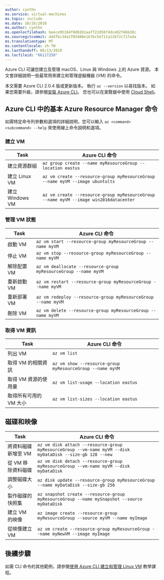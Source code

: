 ```yaml
---
author: cynthn
ms.service: virtual-machines
ms.topic: include
ms.date: 10/26/2018
ms.author: cynthn
ms.openlocfilehash: beece95164f0d82b1aa7f22d56f4dce02f4bb38c
ms.sourcegitcommit: d4dfbc34a1f03488e1b7bc5e711a11b72c717ada
ms.translationtype: MT
ms.contentlocale: zh-TW
ms.lasthandoff: 06/13/2019
ms.locfileid: "66117250"
---
```

Azure CLI 可讓您建立及管理 macOS、Linux 與 Windows 上的 Azure 資源。 本文會詳細說明一些最常用來建立和管理虛擬機器 (VM) 的命令。

本文需要 Azure CLI 2.0.4 版或更新版本。 執行 `az --version` 以尋找版本。 如果您需要升級，請參閱[安裝 Azure CLI](/cli/azure/install-azure-cli)。 您也可以在瀏覽器中使用 [Cloud Shell](/azure/cloud-shell/quickstart)。

## <a name="basic-azure-resource-manager-commands-in-azure-cli"></a>Azure CLI 中的基本 Azure Resource Manager 命令
如需特定命令列參數和選項的詳細說明，您可以輸入 `az <command> <subcommand> --help` 來使用線上命令說明和選項。

### <a name="create-vms"></a>建立 VM
| Task | Azure CLI 命令 |
| --- | --- |
| 建立資源群組 | `az group create --name myResourceGroup --location eastus` |
| 建立 Linux VM | `az vm create --resource-group myResourceGroup --name myVM --image ubuntults` |
| 建立 Windows VM | `az vm create --resource-group myResourceGroup --name myVM --image win2016datacenter` |

### <a name="manage-vm-state"></a>管理 VM 狀態
| Task | Azure CLI 命令 |
| --- | --- |
| 啟動 VM | `az vm start --resource-group myResourceGroup --name myVM` |
| 停止 VM | `az vm stop --resource-group myResourceGroup --name myVM` |
| 解除配置 VM | `az vm deallocate --resource-group myResourceGroup --name myVM` |
| 重新啟動 VM | `az vm restart --resource-group myResourceGroup --name myVM` |
| 重新部署 VM | `az vm redeploy --resource-group myResourceGroup --name myVM` |
| 刪除 VM | `az vm delete --resource-group myResourceGroup --name myVM` |

### <a name="get-vm-info"></a>取得 VM 資訊
| Task | Azure CLI 命令 |
| --- | --- |
| 列出 VM | `az vm list` |
| 取得 VM 的相關資訊 | `az vm show --resource-group myResourceGroup --name myVM` |
| 取得 VM 資源的使用量 | `az vm list-usage --location eastus` |
| 取得所有可用的 VM 大小 | `az vm list-sizes --location eastus` |

## <a name="disks-and-images"></a>磁碟和映像
| Task | Azure CLI 命令 |
| --- | --- |
| 將資料磁碟新增至 VM | `az vm disk attach --resource-group myResourceGroup --vm-name myVM --disk myDataDisk --size-gb 128 --new` |
| 從 VM 移除資料磁碟 | `az vm disk detach --resource-group myResourceGroup --vm-name myVM --disk myDataDisk` |
| 調整磁碟大小 | `az disk update --resource-group myResourceGroup --name myDataDisk --size-gb 256` |
| 製作磁碟的快照集 | `az snapshot create --resource-group myResourceGroup --name mySnapshot --source myDataDisk` |
| 建立 VM 的映像 | `az image create --resource-group myResourceGroup --source myVM --name myImage` |
| 從映像建立 VM | `az vm create --resource-group myResourceGroup --name myNewVM --image myImage` |


## <a name="next-steps"></a>後續步驟
如需 CLI 命令的其他範例，請參閱[使用 Azure CLI 建立和管理 Linux VM](../articles/virtual-machines/linux/tutorial-manage-vm.md) 教學課程。

